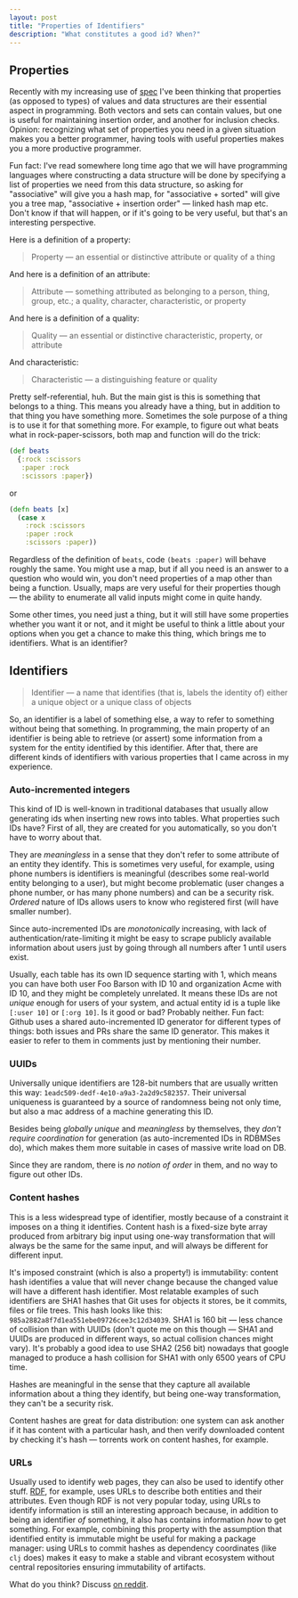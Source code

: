 ```yaml
---
layout: post
title: "Properties of Identifiers"
description: "What constitutes a good id? When?"
---
```


## Properties 

Recently with my increasing use of [spec](https://github.com/clojure/spec.alpha) I've been thinking that properties (as opposed to types) of values and data structures are their essential aspect in programming. Both vectors and sets can contain values, but one is useful for maintaining insertion order, and another for inclusion checks. Opinion: recognizing what set of properties you need in a given situation makes you a better programmer, having tools with useful properties makes you a more productive programmer.

Fun fact: I've read somewhere long time ago that we will have programming languages where constructing a data structure will be done by specifying a list of properties we need from this data structure, so asking for "associative" will give you a hash map, for "associative + sorted" will give you a tree map, "associative + insertion order" — linked hash map etc. Don't know if that will happen, or if it's going to be very useful, but that's an interesting perspective.

Here is a definition of a property:

> Property — an essential or distinctive attribute or quality of a thing

And here is a definition of an attribute:

> Attribute — something attributed as belonging to a person, thing, group, etc.; a quality, character, characteristic, or property

And here is a definition of a quality:

> Quality — an essential or distinctive characteristic, property, or attribute

And characteristic:

> Characteristic — a distinguishing feature or quality

Pretty self-referential, huh. But the main gist is this is something that belongs to a thing. This means you already have a thing, but in addition to that thing you have something more. Sometimes the sole purpose of a thing is to use it for that something more. For example, to figure out what beats what in rock-paper-scissors, both map and function will do the trick:
```clojure
(def beats
  {:rock :scissors
   :paper :rock
   :scissors :paper})
```
or
```clojure
(defn beats [x]
  (case x 
    :rock :scissors
    :paper :rock
    :scissors :paper))
```
Regardless of the definition of `beats`, code `(beats :paper)` will behave roughly the same. You might use a map, but if all you need is an answer to a question who would win, you don't need properties of a map other than being a function. Usually, maps are very useful for their properties though — the ability to enumerate all valid inputs might come in quite handy.

Some other times, you need just a thing, but it will still have some properties whether you want it or not, and it might be useful to think a little about your options when you get a chance to make this thing, which brings me to identifiers. What is an identifier?

## Identifiers

> Identifier — a name that identifies (that is, labels the identity of) either a unique object or a unique class of objects

So, an identifier is a label of something else, a way to refer to something without being that something. In programming, the main property of an identifier is being able to retrieve (or assert) some information from a system for the entity identified by this identifier. After that, there are different kinds of identifiers with various properties that I came across in my experience.

### Auto-incremented integers

This kind of ID is well-known in traditional databases that usually allow generating ids when inserting new rows into tables. What properties such IDs have? First of all, they are created for you automatically, so you don't have to worry about that. 
  
They are *meaningless* in a sense that they don't refer to some attribute of an entity they identify. This is sometimes very useful, for example, using phone numbers is identifiers is meaningful (describes some real-world entity belonging to a user), but might become problematic (user changes a phone number, or has many phone numbers) and can be a security risk. *Ordered* nature of IDs allows users to know who registered first (will have smaller number). 
  
Since auto-incremented IDs are *monotonically* increasing, with lack of authentication/rate-limiting it might be easy to scrape publicly available information about users just by going through all numbers after 1 until users exist. 
  
Usually, each table has its own ID sequence starting with 1, which means you can have both user Foo Barson with ID 10 and organization Acme with ID 10, and they might be completely unrelated. It means these IDs are not *unique* enough for users of your system, and actual entity id is a tuple like `[:user 10]` or `[:org 10]`. Is it good or bad? Probably neither. Fun fact: Github uses a shared auto-incremented ID generator for different types of things: both issues and PRs share the same ID generator. This makes it easier to refer to them in comments just by mentioning their number.
### UUIDs

Universally unique identifiers are 128-bit numbers that are usually written this way: `1eadc509-dedf-4e10-a9a3-2a2d9c582357`. Their universal uniqueness is guaranteed by a source of randomness being not only time, but also a mac address of a machine generating this ID. 
  
Besides being *globally unique* and *meaningless* by themselves, they *don't require coordination* for generation (as auto-incremented IDs in RDBMSes do), which makes them more suitable in cases of massive write load on DB. 
  
Since they are random, there is *no notion of order* in them, and no way to figure out other IDs. 

### Content hashes

This is a less widespread type of identifier, mostly because of a constraint it imposes on a thing it identifies. Content hash is a fixed-size byte array produced from arbitrary big input using one-way transformation that will always be the same for the same input, and will always be different for different input. 

It's imposed constraint (which is also a property!) is immutability: content hash identifies a value that will never change because the changed value will have a different hash identifier. Most relatable examples of such identifiers are SHA1 hashes that Git uses for objects it stores, be it commits, files or file trees. This hash looks like this: `985a2882a8f7d1ea551ebe09726cee3c12d34039`. SHA1 is 160 bit — less chance of collision than with UUIDs (don't quote me on this though — SHA1 and UUIDs are produced in different ways, so actual collision chances might vary). It's probably a good idea to use SHA2 (256 bit) nowadays that google managed to produce a hash collision for SHA1 with only 6500 years of CPU time. 

Hashes are meaningful in the sense that they capture all available information about a thing they identify, but being one-way transformation, they can't be a security risk. 

Content hashes are great for data distribution: one system can ask another if it has content with a particular hash, and then verify downloaded content by checking it's hash — torrents work on content hashes, for example.

### URLs

Usually used to identify web pages, they can also be used to identify other stuff. [RDF](https://en.wikipedia.org/wiki/Resource_Description_Framework), for example, uses URLs to describe both entities and their attributes. Even though RDF is not very popular today, using URLs to identify information is still an interesting approach because, in addition to being an identifier *of* something, it also has contains information *how* to get something. For example, combining this property with the assumption that identified entity is immutable might be useful for making a package manager: using URLs to commit hashes as dependency coordinates (like `clj` does) makes it easy to make a stable and vibrant ecosystem without central repositories ensuring immutability of artifacts.

What do you think? Discuss [on reddit](https://www.reddit.com/r/Clojure/comments/el1lkt/properties_of_identifiers/).